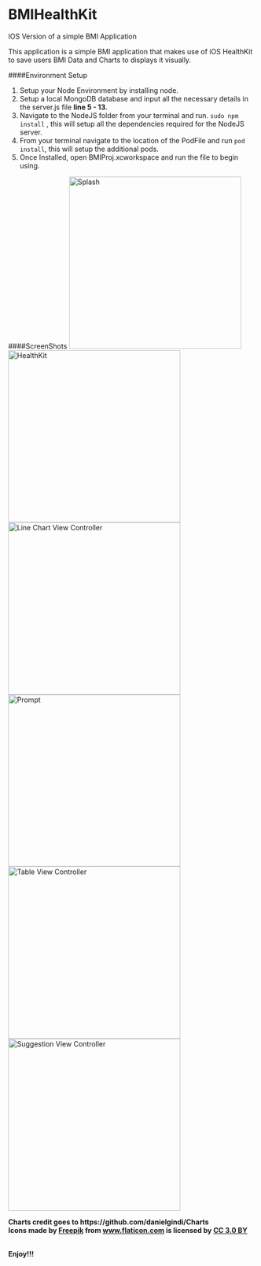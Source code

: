 # BMIHealthKit
IOS Version of a simple BMI Application

This application is a simple BMI application that makes use of iOS HealthKit to save users BMI Data and Charts to displays it visually.

####Environment Setup
1) Setup your Node Environment by installing node.
2) Setup a local MongoDB database and input all the necessary details in the server.js file **line 5 - 13**.
3) Navigate to the NodeJS folder from your terminal and run.
```sudo npm install``` , this will setup all the dependencies required for the NodeJS server.
4) From your terminal navigate to the location of the PodFile and run ```pod install```, this will setup the additional pods.
5) Once Installed, open BMIProj.xcworkspace and run the file to begin using.



####ScreenShots
<img src="/images/screenshot.png?raw=true" height="350" alt="Splash">
<img src="/images/healthkit.png?raw=true" height="350" alt="HealthKit">
<img src="/images/linechart.png?raw=true" height="350" alt="Line Chart View Controller">
<img src="/images/prompt.png?raw=true" height="350" alt="Prompt">
<img src="/images/table.png?raw=true" height="350" alt="Table View Controller">
<img src="/images/simplepie.png?raw=true" height="350" alt="Suggestion View Controller">
<div><b>Charts credit goes to https://github.com/danielgindi/Charts</b></div>
<div><b>Icons made by <a href="http://www.freepik.com" title="Freepik">Freepik</a> from <a href="http://www.flaticon.com" title="Flaticon">www.flaticon.com</a> is licensed by <a href="http://creativecommons.org/licenses/by/3.0/" title="Creative Commons BY 3.0" target="_blank">CC 3.0 BY</a></b></div>
<br/>

**Enjoy!!!**
